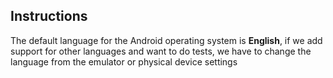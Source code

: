 ## Instructions
The default language for the Android operating system is **English**, if we add support for other languages ​​and want to do tests, we have to change the language from the emulator or physical device settings